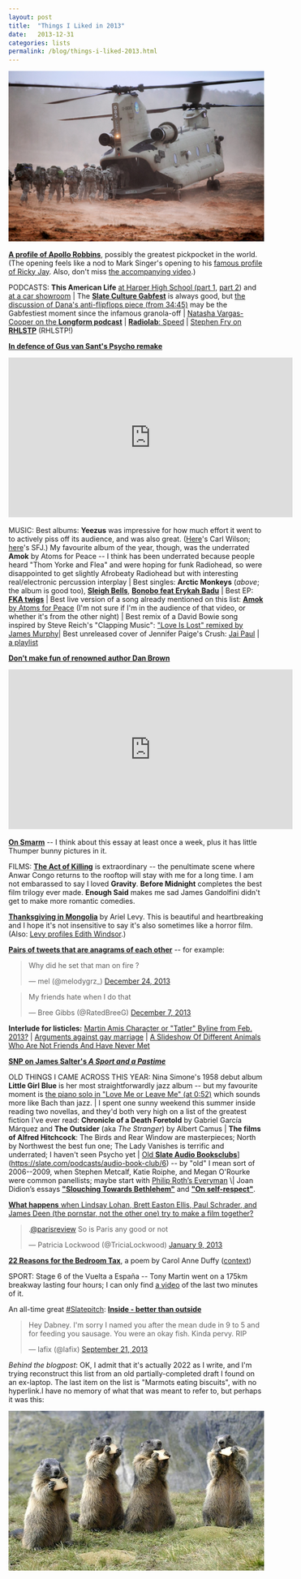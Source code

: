 ```yaml
---
layout: post
title:  "Things I Liked in 2013"
date:   2013-12-31
categories: lists
permalink: /blog/things-i-liked-2013.html
---
```


[![](../assets/img/2013-helicopter.jpg)](https://kottke.org/13/11/hungry-helicopter-eats-delicious-soldiers)

**[A profile of Apollo Robbins](https://www.newyorker.com/magazine/2013/01/07/a-pickpockets-tale)**, possibly the greatest pickpocket in the world. (The opening feels like a nod to Mark Singer's opening to his [famous profile of Ricky Jay](https://www.newyorker.com/magazine/1993/04/05/secrets-of-the-magus). Also, don't miss [the accompanying video](https://www.newyorker.com/video/watch/apollo-robbins-tricks-of-the-trade).)

PODCASTS: **This American Life** [at Harper High School (part 1](https://www.thisamericanlife.org/487/harper-high-school-part-one), [part 2](https://www.thisamericanlife.org/radio-archives/episode/488/harper-high-school-part-two)) and [at a car showroom](https://www.thisamericanlife.org/513/129-cars) \| The [**Slate Culture Gabfest**](https://slate.com/podcasts/culture-gabfest) is always good, but [the discussion of Dana's anti-flipflops piece (from 34:45)](https://www.wnyc.org/story/18c5a9595131ff03ec8001bc/) may be the Gabfestiest moment since the infamous granola-off \| [Natasha Vargas-Cooper on the **Longform podcast**](https://longform.org/player/longform-podcast-39-natasha-vargas-cooper) \| [**Radiolab**: Speed](https://www.wnycstudios.org/podcasts/radiolab/episodes/267124-speed) \| [Stephen Fry on **RHLSTP**](https://play.acast.com/s/rhlstp/rhlstp-18-stephen-fry) (RHLSTP!)

**[In defence of Gus van Sant's Psycho remake](https://www.villagevoice.com/2013/12/04/gus-van-sants-psycho-just-turned-15-and-is-more-fascinating-than-you-remember/)**

<iframe width="560" height="315" src="https://www.youtube.com/embed/bpOSxM0rNPM" title="YouTube video player" frameborder="0" allow="accelerometer; autoplay; clipboard-write; encrypted-media; gyroscope; picture-in-picture" allowfullscreen></iframe>

MUSIC: Best albums: **Yeezus** was impressive for how much effort it went to to actively piss off its audience, and was also great. ([Here](http://www.slate.com/articles/arts/music_box/2013/06/kanye_west_s_yeezus_reviewed.html)'s Carl Wilson; [here](http://www.newyorker.com/magazine/2013/06/24/black-noise)'s SFJ.) My favourite album of the year, though, was the underrated **Amok** by Atoms for Peace -- I think has been underrated because people heard "Thom Yorke and Flea" and were hoping for funk Radiohead, so were disappointed to get slightly Afrobeaty Radiohead but with interesting real/electronic percussion interplay \| Best singles: **Arctic Monkeys** (*above*; the album is good too), [**Sleigh Bells**](https://www.youtube.com/watch?v=UULVVnRcYOk), [**Bonobo feat Erykah Badu**](https://www.youtube.com/watch?v=lq7p_PuxRDI) \| Best EP: [**FKA twigs**](https://pitchfork.com/reviews/albums/18590-twigs-ep2/) \| Best live version of a song already mentioned on this list: [**Amok** by Atoms for Peace](https://www.youtube.com/watch?v=cP3iKrMDE-g) (I'm not sure if I'm in the audience of that video, or whether it's from the other night) \| Best remix of a David Bowie song inspired by Steve Reich's "Clapping Music": ["Love Is Lost" remixed by James Murphy](https://www.youtube.com/watch?v=dOy7vPwEtCw)\| Best unreleased cover of Jennifer Paige's Crush: [Jai Paul](https://www.youtube.com/watch?v=KvHYFl0kqIk) \| [a playlist](https://open.spotify.com/playlist/7hrqmvmXv64RseQR99pNu4?si=409e8d7ca15149a4)

**[Don’t make fun of renowned author Dan Brown](https://www.telegraph.co.uk/books/authors/dont-make-fun-of-renowned-dan-brown/)**

<iframe width="560" height="315" src="https://www.youtube.com/embed/-b9cW6cU34I" title="YouTube video player" frameborder="0" allow="accelerometer; autoplay; clipboard-write; encrypted-media; gyroscope; picture-in-picture" allowfullscreen></iframe>

**[On Smarm](https://www.gawker.com/on-smarm-1476594977)** -- I think about this essay at least once a week, plus it has little Thumper bunny pictures in it.

FILMS: [**The Act of Killing**](https://slate.com/culture/2013/07/the-act-of-killing-documentary-reviewed.html) is extraordinary -- the penultimate scene where Anwar Congo returns to the rooftop will stay with me for a long time. I am not embarassed to say I loved **Gravity**. **Before Midnight** completes the best film trilogy ever made. **Enough Said** makes me sad James Gandolfini didn't get to make more romantic comedies.

[**Thanksgiving in Mongolia**](https://www.newyorker.com/magazine/2013/11/18/thanksgiving-in-mongolia) by Ariel Levy. This is beautiful and heartbreaking and I hope it's not insensitive to say it's also sometimes like a horror film. (Also: [Levy profiles Edith Windsor](https://www.newyorker.com/magazine/2013/09/30/the-perfect-wife).)

**[Pairs of tweets that are anagrams of each other](http://anagramatron.tumblr.com/)** -- for example:

<blockquote class="twitter-tweet"><p lang="en" dir="ltr">Why did he set that man on fire ?</p>&mdash; mel (@melodygrz_) <a href="https://twitter.com/melodygrz_/status/415302387310792704?ref_src=twsrc%5Etfw">December 24, 2013</a></blockquote> <script async src="https://platform.twitter.com/widgets.js" charset="utf-8"></script>

<blockquote class="twitter-tweet"><p lang="en" dir="ltr">My friends hate when I do that</p>&mdash; Bree Gibbs (@RatedBreeG) <a href="https://twitter.com/RatedBreeG/status/409389861221580800?ref_src=twsrc%5Etfw">December 7, 2013</a></blockquote> <script async src="https://platform.twitter.com/widgets.js" charset="utf-8"></script>

**Interlude for listicles:** [Martin Amis Character or "Tatler" Byline from Feb. 2013?](https://www.thehairpin.com/2013/02/martin-amis-character-or-tatler-byline-from-feb-2013/) \| [Arguments against gay marriage](https://www.mcsweeneys.net/articles/arguments-against-gay-marriage) \| [A Slideshow Of Different Animals Who Are Not Friends And Have Never Met](https://the-toast.net/2013/12/02/animals-who-are-not-friends/)

**[SNP on James Salter's *A Sport and a Pastime*](https://hazlitt.net/feature/book-five-james-salters-sport-and-pastime)**

OLD THINGS I CAME ACROSS THIS YEAR: Nina Simone's 1958 debut album **Little Girl Blue** is her most straightforwardly jazz album -- but my favourite moment is [the piano solo in "Love Me or Leave Me" (at 0:52)](https://www.youtube.com/watch?v=uId47pfkAaE) which sounds more like Bach than jazz. \| I spent one sunny weekend this summer inside reading two novellas, and they'd both very high on a list of the greatest fiction I've ever read: **Chronicle of a Death Foretold** by Gabriel García Márquez and **The Outsider** (aka *The Stranger*) by Albert Camus \| **The films of Alfred Hitchcock**: The Birds and Rear Window are masterpieces; North by Northwest the best fun one; The Lady Vanishes is terrific and underrated; I haven't seen Psycho yet \| [Old **Slate Audio Booksclubs**]([http://www.slate.com/articles/arts/the_audio_book_club.4.html)](https://slate.com/podcasts/audio-book-club/6) -- by "old" I mean sort of 2006--2009, when Stephen Metcalf, Katie Roiphe, and Megan O'Rourke were common panellists; maybe start with [Philip Roth’s Everyman]([http://www.slate.com/articles/arts/the_audio_book_club/2006/06/slates_audio_book_club.html](https://web.archive.org/web/20080306020033/http://media.slate.com/podcast/Slate060614_Everyman.mp3)) \| Joan Didion’s essays [**"Slouching Towards Bethlehem"**](https://www.saturdayeveningpost.com/2017/06/didion/) and [**"On self-respect"**](https://www.vogue.com/article/joan-didion-self-respect-essay-1961).

[**What happens** when Lindsay Lohan, Brett Easton Ellis, Paul Schrader, and James Deen (the pornstar, not the other one) try to make a film together?](https://www.nytimes.com/2013/01/13/magazine/here-is-what-happens-when-you-cast-lindsay-lohan-in-your-movie.html)

<blockquote class="twitter-tweet"><p lang="en" dir="ltr">.<a href="https://twitter.com/parisreview?ref_src=twsrc%5Etfw">@parisreview</a> So is Paris any good or not</p>&mdash; Patricia Lockwood (@TriciaLockwood) <a href="https://twitter.com/TriciaLockwood/status/289148349003730947?ref_src=twsrc%5Etfw">January 9, 2013</a></blockquote> <script async src="https://platform.twitter.com/widgets.js" charset="utf-8"></script>

[**22 Reasons for the Bedroom Tax**](https://www.theguardian.com/books/2013/oct/11/bedroom-tax-poet-laureate-carol-ann-duffy), a poem by Carol Anne Duffy ([context](https://www.theguardian.com/environment/2013/oct/09/badgers-moving-goalposts-owen-paterson-cull))

SPORT: Stage 6 of the Vuelta a España -- Tony Martin went on a 175km breakway lasting four hours; I can only find [a video](https://www.youtube.com/watch?v=BZNgFiovZgk) of the last two minutes of it.

An all-time great [#Slatepitch](https://slate.com/culture/2009/10/the-slate-pitch-twitter-meme.html): **[Inside - better than outside](https://slate.com/business/2013/08/eating-lunch-outside-sucks-stay-inside.html)**

<blockquote class="twitter-tweet"><p lang="en" dir="ltr">Hey Dabney. I&#39;m sorry I named you after the mean dude in 9 to 5 and for feeding you sausage. You were an okay fish. Kinda pervy. RIP</p>&mdash; lafix (@lafix) <a href="https://twitter.com/lafix/status/381277753296695299?ref_src=twsrc%5Etfw">September 21, 2013</a></blockquote> <script async src="https://platform.twitter.com/widgets.js" charset="utf-8"></script>

*Behind the blogpost*: OK, I admit that it's actually 2022 as I write, and I'm trying reconstruct this list from an old partially-completed draft I found on an ex-laptop. The last item on the list is "Marmots eating biscuits", with no hyperlink.I have no memory of what that was meant to refer to, but perhaps it was this:

![](../assets/img/2013-marmots.jpg)
